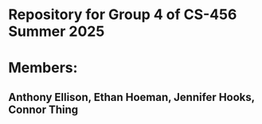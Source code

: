# Repository for Group 4 of CS-456 Summer 2025
# Members:
## Anthony Ellison, Ethan Hoeman, Jennifer Hooks, Connor Thing
